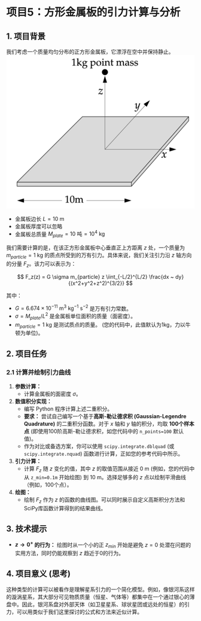 
# 项目5：方形金属板的引力计算与分析

## 1. 项目背景

我们考虑一个质量均匀分布的正方形金属板，它漂浮在空中并保持静止。
![金属板示意图](plate.jpg)
*   金属板边长 $L = 10 ~ \text{m}$
*   金属板厚度可以忽略
*   金属板总质量 $M_{plate} = 10 ~ \text{吨} = 10^4 ~ \text{kg}$

我们需要计算的是，在该正方形金属板中心垂直正上方距离 $z$ 处，一个质量为 $m_{particle} = 1 ~ \text{kg}$ 的质点所受到的万有引力。具体来说，我们关注引力沿 $z$ 轴方向的分量 $F_z$。该力可以表示为：

$$
F_z(z) = G \sigma m_{particle} z \iint_{-L/2}^{L/2} \frac{dx ~ dy}{(x^2+y^2+z^2)^{3/2}}
$$

其中：
*   $G = 6.674 \times 10^{-11} ~ \text{m}^3 ~ \text{kg}^{-1} ~ \text{s}^{-2}$ 是万有引力常数。
*   $\sigma = M_{plate} / L^2$ 是金属板单位面积的质量（面密度）。
*   $m_{particle} = 1 ~ \text{kg}$ 是测试质点的质量。 (您的代码中，此值默认为1kg，力以牛顿为单位)。

## 2. 项目任务

### 2.1 计算并绘制引力曲线
1.  **参数计算：**
    *   计算金属板的面密度 $\sigma$。
2.  **数值积分实现：**
    *   编写 Python 程序计算上述二重积分。
    *   **要求：** 尝试自己编写一个基于**高斯-勒让德求积 (Gaussian-Legendre Quadrature)** 的二重积分函数。对于 $x$ 轴和 $y$ 轴的积分，均取 **100个样本点** (即使用100阶高斯-勒让德求积，如您代码中的 `n_points=100` 默认值)。
    *   作为对比或备选方案，你可以使用 `scipy.integrate.dblquad` (或 `scipy.integrate.nquad`) 函数进行计算，正如您的参考代码中所示。
3.  **引力计算：**
    *   计算 $F_z$ 随 $z$ 变化的值，其中 $z$ 的取值范围从接近 $0 ~ \text{m}$ (例如，您的代码中从 `z_min=0.1m` 开始绘图) 到 $10 ~ \text{m}$。选择足够多的 $z$ 点以绘制平滑曲线（例如，100个点）。
4.  **绘图：**
    *   绘制 $F_z$ 作为 $z$ 的函数的曲线图。可以同时展示自定义高斯积分方法和SciPy库函数计算得到的结果曲线。

## 3. 技术提示
*   **$z \to 0^+$ 的行为：** 绘图时从一个小的正 $z_{min}$ 开始是避免 $z=0$ 处潜在问题的实用方法，同时仍能观察到 $z$ 趋近于0的行为。

## 4. 项目意义 (思考)

这种类型的计算可以被看作是理解星系引力的一个简化模型。例如，像银河系这样的漩涡星系，其大部分可见物质质量（恒星、气体等）都集中在一个通过银心的薄盘中。因此，银河系盘对外部天体（如卫星星系、球状星团或远处的恒星）的引力，可以用类似于我们这里探讨的公式和方法来近似计算。

